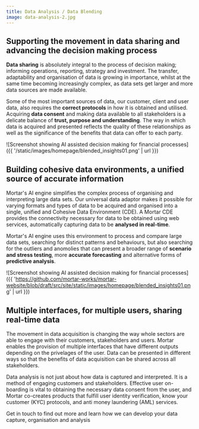 ```yaml
---
title: Data Analysis / Data Blending
image: data-analysis-2.jpg
---
```


Supporting the movement in data sharing and advancing the decision making process
-----------------------------------------------------------------------------------------------------

**Data sharing** is absolutely integral to the process of decision making; informing operations, reporting, strategy and investment. The transfer, adaptability and organisation of data is growing in importance, whilst at the same time becoming increasingly complex, as data sets get larger and more data sources are made available. 

Some of the most important sources of data, our customer, client and user data, also requires the **correct protocols** in how it is obtained and utilised. Acquiring **data consent** and making data available to all stakeholders is a delicate balance of **trust, purpose and understanding**. The way in which data is acquired and presented reflects the quality of these relationships as well as the significance of the benefits that data can offer to each party. 

![Screenshot showing AI assisted decision making for financial processes]({{ '/static/images/homepage/blended_insights01.png' | url }})

Building cohesive data environments, a unified source of accurate information
-----------------------------------------------------------------------------------------------------

Mortar's AI engine simplifies the complex process of organising and interpreting large data sets. Our universal data adaptor makes it possible for varying formats and types of data to be acquired and organised into a single, unified and Cohesive Data Environment (CDE). A Mortar CDE provides the connectivity necessary for data to be obtained using web services, automatically capturing data to be **analysed in real-time**. 

Mortar's AI engine uses this environment to process and compare large data sets, searching for distinct patterns and behaviours, but also searching for the outliers and anomolies that can present a broader range of **scenario and stress testing**, more **accurate forecasting** and alternative forms of **predictive analysis**.  

![Screenshot showing AI assisted decision making for financial processes]({{ 'https://github.com/mortar-works/mortar-website/blob/draft/src/site/static/images/homepage/blended_insights01.png' | url }})

Multiple interfaces, for multiple users, sharing real-time data
------------------------------------------------------------------------------

The movement in data acquisition is changing the way whole sectors are able to engage with their customers, stakeholders and users. Mortar enables the provision of multiple interfaces that have different outputs depending on the privelages of the user. Data can be presented in different ways so that the benefits of data acquisition can be shared across all stakeholders. 

Data analysis is not just about how data is captured and interpreted. It is a method of engaging customers and stakeholders. Effective user on-boarding is vital to obtaining the necessary data consent from the user, and Mortar co-creates products that fulfill user identity verification, know your customer (KYC) protocols, and anti money laundering (AML) services. 

Get in touch to find out more and learn how we can develop your data capture, organisation and analysis
